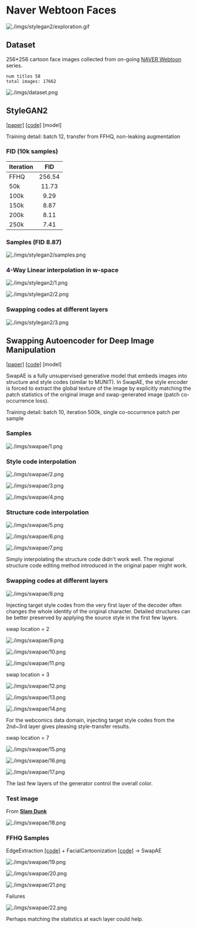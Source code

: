 # **Naver Webtoon Faces**

![./imgs/stylegan2/exploration.gif](./imgs/stylegan2/exploration.gif)

## Dataset


256*256 cartoon face images collected from on-going [NAVER Webtoon](https://comic.naver.com/index.nhn) series.

```
num titles 58
total images: 17662
```

![./imgs/dataset.png](./imgs/datasets.png)


## StyleGAN2


[[paper]](https://arxiv.org/abs/1912.04958) [[code]](https://github.com/rosinality/stylegan2-pytorch) [model]

Training detail: batch 12, transfer from FFHQ, non-leaking augmentation

### FID (10k samples)

| Iteration            | FID               | 
| :------------------- | :----------------:|
| FFHQ                 | 256.54            |
| 50k                  | 11.73             |
| 100k                 | 9.29              |
| 150k                 | 8.87              |
| 200k                 | 8.11              |
| 250k                 | 7.41              |


### Samples (FID 8.87)

![./imgs/stylegan2/samples.png](./imgs/stylegan2/samples.png)


### 4-Way Linear interpolation in w-space

![./imgs/stylegan2/1.png](./imgs/stylegan2/1.png)

![./imgs/stylegan2/2.png](./imgs/stylegan2/2.png)


### Swapping codes at different layers

![./imgs/stylegan2/3.png](./imgs/stylegan2/3.png)



## Swapping Autoencoder for Deep Image Manipulation


[[paper]](https://arxiv.org/abs/2007.00653) [[code]](https://github.com/rosinality/swapping-autoencoder-pytorch) [model]

SwapAE is a fully unsupervised generative model that embeds images into structure and style codes (similar to MUNIT). In SwapAE, the style encoder is forced to extract the global texture of the image by explicitly matching the patch statistics of the original image and swap-generated image (patch co-occurrence loss).

Training detail: batch 10, iteration 500k, single co-occurrence patch per sample

### Samples

![./imgs/swapae/1.png](./imgs/swapae/1.png)


### Style code interpolation

![./imgs/swapae/2.png](./imgs/swapae/2.png)

![./imgs/swapae/3.png](./imgs/swapae/3.png)

![./imgs/swapae/4.png](./imgs/swapae/4.png)


### Structure code interpolation

![./imgs/swapae/5.png](./imgs/swapae/5.png)

![./imgs/swapae/6.png](./imgs/swapae/6.png)

![./imgs/swapae/7.png](./imgs/swapae/7.png)

Simply interpolating the structure code didn't work well. The regional structure code editing method introduced in the original paper might work.


### Swapping codes at different layers

![./imgs/swapae/8.png](./imgs/swapae/8.png)

Injecting target style codes from the very first layer of the decoder often changes the whole identity of the original character. Detailed structures can be better preserved by applying the source style in the first few layers.

swap location = 2

![./imgs/swapae/9.png](./imgs/swapae/9.png)

![./imgs/swapae/10.png](./imgs/swapae/10.png)

![./imgs/swapae/11.png](./imgs/swapae/11.png)

swap location = 3

![./imgs/swapae/12.png](./imgs/swapae/12.png)

![./imgs/swapae/13.png](./imgs/swapae/13.png)

![./imgs/swapae/14.png](./imgs/swapae/14.png)

For the webcomics data domain, injecting target style codes from the 2nd~3rd layer gives pleasing style-transfer results.

swap location = 7

![./imgs/swapae/15.png](./imgs/swapae/15.png)

![./imgs/swapae/16.png](./imgs/swapae/16.png)

![./imgs/swapae/17.png](./imgs/swapae/17.png)

The last few layers of the generator control the overall color.


### Test image
From [**Slam Dunk**](https://en.wikipedia.org/wiki/Slam_Dunk_(manga))

![./imgs/swapae/18.png](./imgs/swapae/18.png)


### FFHQ Samples
EdgeExtraction [[code]](https://github.com/xavysp/DexiNed/tree/master/DexiNed-Pytorch)  + FacialCartoonization [[code]](https://github.com/SystemErrorWang/FacialCartoonization) → SwapAE

![./imgs/swapae/19.png](./imgs/swapae/19.png)

![./imgs/swapae/20.png](./imgs/swapae/20.png)

![./imgs/swapae/21.png](./imgs/swapae/21.png)

Failures

![./imgs/swapae/22.png](./imgs/swapae/22.png)

Perhaps matching the statistics at each layer could help.

